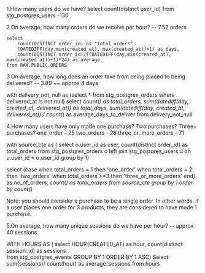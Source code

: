 1.How many users do we have?
select count(distinct user_id) from stg_postgres_users
-130

2.On average, how many orders do we receive per hour? -- 7.52 orders
```
select 
    count(DISTINCT order_id) as "total orders",
    (DATEDIFF(day,min(created_at), max(created_at))+1) as days,
    count(DISTINCT order_id)/((DATEDIFF(day,min(created_at), max(created_at))+1)*24) as average
from RAW.PUBLIC.ORDERS
```
3.On average, how long does an order take from being placed to being delivered? -- 3.89 ~~ approx 4 days

with delivery_not_null as 
(select * from stg_postgres_orders 
where delivered_at is not null)
select 
count(*) as total_orders,
sum(datediff(day, created_at, delivered_at)) as total_days,
sum(datediff(day, created_at, delivered_at)) / count(*) as average_days_to_deliver
from delivery_not_null

4.How many users have only made one purchase? Two purchases? Three+ purchases? 
one_order -	25
two_orders -	28
three_or_more_orders -	71

with source_cte as (
select o.user_id as user, count(distinct order_id) as total_orders from stg_postgres_orders o
left join stg_postgres_users u on u.user_id = o.user_id
group by 1)

select  (case when total_orders = 1 then 'one_order'
             when total_orders = 2 then 'two_orders'
             when total_orders >=3 then 'three_or_more_orders' end) as no_of_orders, count(*) as total_orders
 from source_cte
 group by 1
 order by count(*)

Note: you should consider a purchase to be a single order. In other words, if a user places one order for 3 products, they are considered to have made 1 purchase.

5.On average, how many unique sessions do we have per hour? -- approx 40 sessions

WITH HOURS AS (
select HOUR(CREATED_AT) as hour, count(distinct session_id) as sessions  
from stg_postgres_events
GROUP BY 1
ORDER BY 1 ASC)
Select sum(sessions)/ count(hour) as average_sessions from hours 


